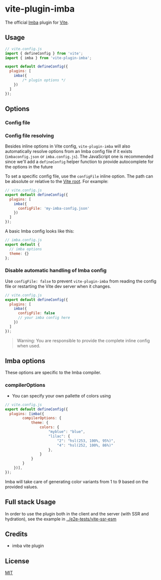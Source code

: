 # vite-plugin-imba

The official [Imba](https://imba.io) plugin for [Vite](https://vitejs.dev).

## Usage

```js
// vite.config.js
import { defineConfig } from 'vite';
import { imba } from 'vite-plugin-imba';

export default defineConfig({
  plugins: [
    imba({
		/* plugin options */
	})
  ]
});
```
## Options

### Config file

### Config file resolving

Besides inline options in Vite config, `vite-plugin-imba` will also automatically resolve options from an Imba config file if it exists (`imbaconfig.json` or `imba.config.js`). The JavaScript one is recommended since we'll add a `defineConfig` helper function to provide autocomplete for the options in the future

To set a specific config file, use the `configFile` inline option. The path can be absolute or relative to the [Vite root](https://vitejs.dev/config/#root). For example:

```js
// vite.config.js
export default defineConfig({
  plugins: [
    imba({
      configFile: 'my-imba-config.json'
    })
  ]
});
```

A basic Imba config looks like this:

```js
// imba.config.js
export default {
  // imba options
  theme: {}
};
```

### Disable automatic handling of Imba config

Use `configFile: false` to prevent `vite-plugin-imba` from reading the config file or restarting the Vite dev server when it changes.

```js
// vite.config.js
export default defineConfig({
  plugins: [
    imba({
      configFile: false
      // your imba config here
    })
  ]
});
```

> Warning:
> You are responsible to provide the complete inline config when used.

## Imba options

These options are specific to the Imba compiler.

### compilerOptions

- You can specify your own pallette of colors using

```js
// vite.config.js
export default defineConfig({
  plugins: [imba({
		compilerOptions: {
			theme: {
				colors: {
					"myblue": "blue",
					"lilac": {
						"2": "hsl(253, 100%, 95%)",
						"4": "hsl(252, 100%, 86%)"
					},
				}
			}
		}
	})],
});
```
Imba will take care of generating color variants from 1 to 9 based on the provided values.

## Full stack Usage
In order to use the plugin both in the client and the server (with SSR and hydration), see the example in [../e2e-tests/vite-ssr-esm](../e2e-tests/vite-ssr-esm/)

## Credits
- imba vite plugin
## License

[MIT](./LICENSE)
